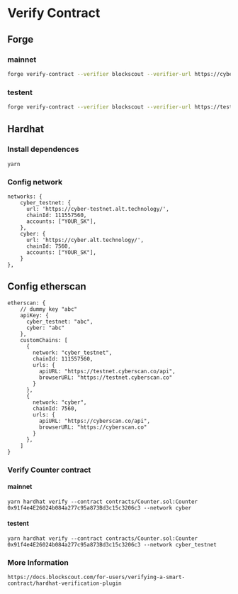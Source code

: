 # Verify Contract

## Forge

### mainnet

```bash
forge verify-contract --verifier blockscout --verifier-url https://cyberscan.co/api --chain-id 7560 0x52B04768006c54D93885597e6B3189fD176A52F8 src/Counter.sol:Counter
```

### testent

```bash
forge verify-contract --verifier blockscout --verifier-url https://testnet.cyberscan.co/api --chain-id 111557560 0x52B04768006c54D93885597e6B3189fD176A52F8 src/Counter.sol:Counter
```

## Hardhat

### Install dependences

```shell
yarn
```

### Config network

```
networks: {
    cyber_testnet: {
      url: 'https://cyber-testnet.alt.technology/',
      chainId: 111557560,
      accounts: ["YOUR_SK"],
    },
    cyber: {
      url: 'https://cyber.alt.technology/',
      chainId: 7560,
      accounts: ["YOUR_SK"],
    }
},
```

## Config etherscan 

```
etherscan: {
    // dummy key "abc"
    apiKey: {
      cyber_testnet: "abc",
      cyber: "abc"
    },
    customChains: [
      {
        network: "cyber_testnet",
        chainId: 111557560,
        urls: {
          apiURL: "https://testnet.cyberscan.co/api",
          browserURL: "https://testnet.cyberscan.co"
        }
      },
      {
        network: "cyber",
        chainId: 7560,
        urls: {
          apiURL: "https://cyberscan.co/api",
          browserURL: "https://cyberscan.co"
        }
      },
    ]
}
```

### Verify Counter contract

#### mainnet

```shell
yarn hardhat verify --contract contracts/Counter.sol:Counter 0x91f4e4E26024b084a277c95a873Bd3c15c3206c3 --network cyber
```

#### testent

```shell
yarn hardhat verify --contract contracts/Counter.sol:Counter 0x91f4e4E26024b084a277c95a873Bd3c15c3206c3 --network cyber_testnet
```

### More Information

```
https://docs.blockscout.com/for-users/verifying-a-smart-contract/hardhat-verification-plugin
```
